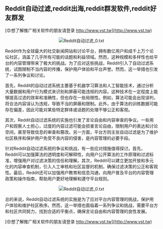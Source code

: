 ## **Reddit自动过滤,reddit出海,reddit群发软件,reddit好友群发**

[😍想了解推广相关软件的朋友请登录 http://www.vst.tw](http://www.vst.tw)

 <center><img src="https://vst.tw/MP4/tuiguang/png/6.png" alt="Reddit自动过滤_0.txt"></center>

Reddit作为全球最大的社交新闻网站和讨论平台，拥有数亿用户和成千上万个论坛社区，涵盖了几乎所有可能的话题和利益领域。然而，这种规模和多样性也给平台的内容管理带来了极大的挑战。为了应对这些挑战，Reddit引入了自动过滤系统，试图限制不当内容的传播，保护用户体验和平台声誉。然而，这一举措也引发了一系列争议和讨论。

首先，Reddit的自动过滤系统主要基于机器学习算法和人工智能技术，通过分析大量数据和用户行为模式来识别和屏蔽可能违规的内容。这种技术在一定程度上能够提高过滤的效率和准确性，但也存在一些局限性。例如，算法可能会出现误判，将合法内容误认为违规，导致不当的屏蔽和限制。此外，由于算法的训练数据可能存在偏差，因此可能对某些特定群体或话题的处理不够公正和客观。

其次，Reddit自动过滤系统的实施也引发了言论自由和内容审查的争议。一些用户和观察人士担心，过度的内容过滤可能会损害言论自由，限制用户的表达和讨论空间，甚至导致信息的审查和篡改。另一方面，平台方则主张自动过滤是为了维护社区秩序和保护用户免受不良内容的侵害，是内容管理的必要手段。

针对Reddit自动过滤系统的争议和挑战，有一些应对措施值得探讨。首先，Reddit可以加强算法的透明度和可解释性，向用户公开算法的工作原理和过滤标准，增强用户对过滤决策的信任和理解。其次，Reddit可以建立更加开放和多元化的内容审查机制，引入人工审核和社区监督的机制，确保过滤决策的公正和客观性。最后，Reddit还可以加强用户教育和信息沟通，向用户普及平台的内容管理政策和操作指南，帮助用户更好地理解和遵守平台规则。

 <center><img src="https://vst.tw/MP4/tuiguang/png/0.png" alt="Reddit自动过滤_0.txt"></center>

总的来说，Reddit自动过滤系统的实施是为了应对平台内容管理的挑战，保护用户体验和维护社区秩序。然而，这一举措也面临着一系列争议和挑战，需要平台方和社区共同努力，找到合适的平衡点，确保言论自由和内容管理的良性发展。

[😍想了解推广相关软件的朋友请登录 http://www.vst.tw](http://www.vst.tw)



